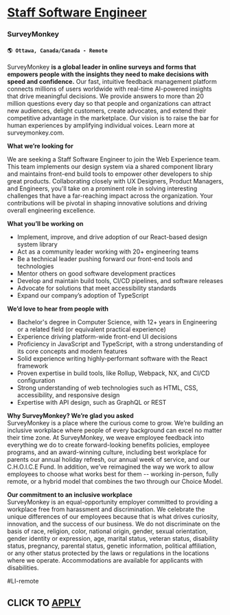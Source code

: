 # [Staff Software Engineer](https://www.remotewlb.com/apply/staff-software-engineer-109609)  
### SurveyMonkey  
#### `🌎 Ottawa, Canada/Canada - Remote`  

SurveyMonkey **is a global leader in online surveys and forms that empowers people with the insights they need to make decisions with speed and confidence.** Our fast, intuitive feedback management platform connects millions of users worldwide with real-time AI-powered insights that drive meaningful decisions. We provide answers to more than 20 million questions every day so that people and organizations can attract new audiences, delight customers, create advocates, and extend their competitive advantage in the marketplace. Our vision is to raise the bar for human experiences by amplifying individual voices. Learn more at surveymonkey.com.  

**What we’re looking for**

We are seeking a Staff Software Engineer to join the Web Experience team. This team implements our design system via a shared component library and maintains front-end build tools to empower other developers to ship great products. Collaborating closely with UX Designers, Product Managers, and Engineers, you'll take on a prominent role in solving interesting challenges that have a far-reaching impact across the organization. Your contributions will be pivotal in shaping innovative solutions and driving overall engineering excellence.

**What you’ll be working on**

  * Implement, improve, and drive adoption of our React-based design system library
  * Act as a community leader working with 20+ engineering teams
  * Be a technical leader pushing forward our front-end tools and technologies
  * Mentor others on good software development practices
  * Develop and maintain build tools, CI/CD pipelines, and software releases
  * Advocate for solutions that meet accessibility standards
  * Expand our company’s adoption of TypeScript

**We’d love to hear from people with**

  * Bachelor's degree in Computer Science, with 12+ years in Engineering or a related field (or equivalent practical experience)
  * Experience driving platform-wide front-end UI decisions
  * Proficiency in JavaScript and TypeScript, with a strong understanding of its core concepts and modern features
  * Solid experience writing highly-performant software with the React framework
  * Proven expertise in build tools, like Rollup, Webpack, NX, and CI/CD configuration
  * Strong understanding of web technologies such as HTML, CSS, accessibility, and responsive design
  * Expertise with API design, such as GraphQL or REST

**Why SurveyMonkey? We’re glad you asked**  
SurveyMonkey is a place where the curious come to grow. We’re building an inclusive workplace where people of every background can excel no matter their time zone. At SurveyMonkey, we weave employee feedback into everything we do to create forward-looking benefits policies, employee programs, and an award-winning culture, including best workplace for parents our annual holiday refresh, our annual week of service, and our C.H.O.I.C.E Fund. In addition, we’ve reimagined the way we work to allow employees to choose what works best for them -- working in-person, fully remote, or a hybrid model that combines the two through our Choice Model.  
  
 **Our commitment to an inclusive workplace**  
SurveyMonkey is an equal-opportunity employer committed to providing a workplace free from harassment and discrimination. We celebrate the unique differences of our employees because that is what drives curiosity, innovation, and the success of our business. We do not discriminate on the basis of race, religion, color, national origin, gender, sexual orientation, gender identity or expression, age, marital status, veteran status, disability status, pregnancy, parental status, genetic information, political affiliation, or any other status protected by the laws or regulations in the locations where we operate. Accommodations are available for applicants with disabilities.

#LI-remote

  
## CLICK TO [APPLY](https://www.remotewlb.com/apply/staff-software-engineer-109609)

